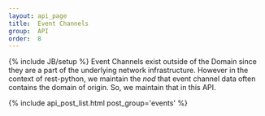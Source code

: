 ```yaml
---
layout: api_page
title:  Event Channels
group:  API
order:  8
---
```

{% include JB/setup %}
Event Channels exist outside of the Domain since they are a part of the underlying network infrastructure.  However in the context of rest-python, we maintain the _nod_ that event channel data often contains the domain of origin.  So, we maintain that in this API.

{% include api_post_list.html post_group='events' %}
